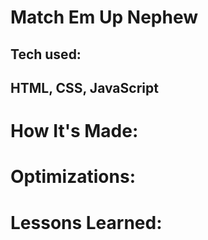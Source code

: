 <div id="header" >
 <h1  class="heading-element" dir="auto">Match Em Up Nephew</h1>
  <h2 class="heading-element" dir="auto">Tech used:</h2> <h2>HTML, CSS, JavaScript</h2>

</div>

<div id="header" >
 <h1 class="heading-element" dir="auto">How It's Made:</h1>
</div>


<div id="header" >
 <h1 class="heading-element" dir="auto">Optimizations:</h1>
</div>

<div id="header">
 <h1 class="heading-element" dir="auto">Lessons Learned:</h1>
</div>
